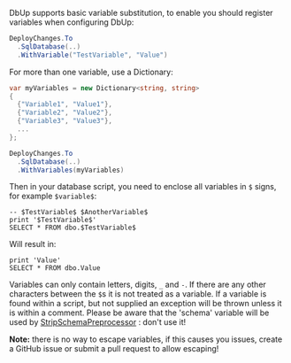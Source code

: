 DbUp supports basic variable substitution, to enable you should register variables when configuring DbUp:

``` csharp
DeployChanges.To
  .SqlDatabase(..)
  .WithVariable("TestVariable", "Value")
```

For more than one variable, use a Dictionary:
``` csharp
var myVariables = new Dictionary<string, string>
{
  {"Variable1", "Value1"},
  {"Variable2", "Value2"},
  {"Variable3", "Value3"},
  ...
};

DeployChanges.To
  .SqlDatabase(..)
  .WithVariables(myVariables)
```

Then in your database script, you need to enclose all variables in ```$``` signs, for example ```$variable$```:

```
-- $TestVariable$ $AnotherVariable$
print '$TestVariable$'
SELECT * FROM dbo.$TestVariable$
```

Will result in:
```
print 'Value'
SELECT * FROM dbo.Value
```

Variables can only contain letters, digits, `_` and `-`. If there are any other characters between the `$`s it is not treated as a variable. If a variable is found within a script, but not supplied an exception will be thrown unless it is within a comment. Please be aware that the 'schema' variable will be used by [StripSchemaPreprocessor](https://github.com/DbUp/DbUp/blob/master/src/dbup-core/Engine/Preprocessors/StripSchemaPreprocessor.cs) : don't use it!

**Note:** there is no way to escape variables, if this causes you issues, create a GitHub issue or submit a pull request to allow escaping!
